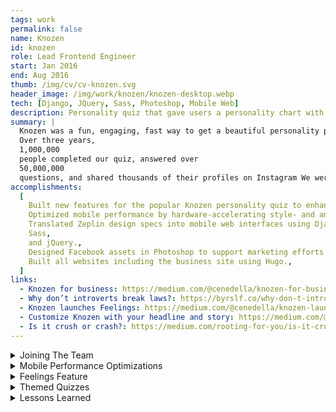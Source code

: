 ```yaml
---
tags: work
permalink: false
name: Knozen
id: knozen
role: Lead Frontend Engineer
start: Jan 2016
end: Aug 2016
thumb: /img/cv/cv-knozen.svg
header_image: /img/work/knozen/knozen-desktop.webp
tech: [Django, JQuery, Sass, Photoshop, Mobile Web]
description: Personality quiz that gave users a personality chart with 12 traits.
summary: |
  Knozen was a fun, engaging, fast way to get a beautiful personality profile.
  Over three years,
  1,000,000
  people completed our quiz, answered over
  50,000,000
  questions, and shared thousands of their profiles on Instagram We were also featured in various media channels such as Techcrunch, Business Insider, and Product Hunt.
accomplishments:
  [
    Built new features for the popular Knozen personality quiz to enhance user engagement.,
    Optimized mobile performance by hardware-accelerating style- and animation-intensive experiences.,
    Translated Zeplin design specs into mobile web interfaces using Django,
    Sass,
    and jQuery.,
    Designed Facebook assets in Photoshop to support marketing efforts for the Knozen Quiz.,
    Built all websites including the business site using Hugo.,
  ]
links:
  - Knozen for business: https://medium.com/@cenedella/knozen-for-business-get-a-free-personality-profile-of-your-users-for-marketing-product-or-sales-76e0551912c6
  - Why don’t introverts break laws?: https://byrslf.co/why-don-t-introverts-break-laws-43701c141af0
  - Knozen launches Feelings: https://medium.com/@cenedella/knozen-launches-feelings-7016c4833fa8
  - Customize Knozen with your headline and story: https://medium.com/@cenedella/customize-knozen-with-your-headline-and-story-33caac97541d
  - Is it crush or crash?: https://medium.com/rooting-for-you/is-it-crush-or-clash-be0ec78cd219
---
```


<!-- Details -->
<details>
    <summary>Joining The Team</summary>
    <div class="details-content">
        <p>
            As the team's Frontend UI Engineer, I was responsible for translating our lead designer’s <a href="https://zeplin.io/" title="Go to Zeplin Website" target="_blank">Zeplin</a> specs into a functional web experience. I built every feature of the site using <strong>CSS3</strong>, <a href="https://jquery.com/" title="Go To jQuery website" target="_blank">jQuery</a>, and <a href="https://docs.djangoproject.com/en/5.1/topics/templates/" title="Go To Django Documentation" target="_blank">Django</a> templates.
        </p>
        <p>
            I joined during what they considered Knozen 4.0. The Team had gone through 3 major rereleases up until that point, with the original being to use personality charts to find the right job applicants and vice versa. When I joined, the team had just finished porting the Knozen native mobile app to the web. The app used Facebook authentication for logging in and was primarily marketed to Facebook users—a strategy that proved highly effective. Once the web app launched, engagement grew exponentially.
        </p>
        <p>
            To capitalize on this momentum, the team worked rapidly to develop new features that would add value and keep users engaged beyond completing the Knozen quiz and generating their personality chart. However, transitioning to the web also introduced unique challenges, as web applications have limitations that native apps do not. 
        </p>
        <p>
            In the next section, I'll discuss these challenges and the solutions I implemented to overcome them.
        </p>
    </div>
</details>
<details>
    <summary>Mobile Performance Optimizations</summary>
    <div class="details-content">
        <div class="detail-image-wrapper">
            <img src="/img/work/knozen/knozen-performance.webp" alt="Musora UI Colors" loading="lazy">
        </div>
        <p>
            The site featured a wide range of colors, animations, and fixed elements—more than I had ever seen rendered on a single web page. The Knozen quiz itself had an infinitely scrolling background with dynamic feedback animations that indicated which traits increased or decreased based on user responses. Additionally, the background color changed with each question, and the user's personality chart updated in real time.
        </p>
        <p>
            The personality chart alone featured at least 24 different colors, along with numerous other color variations throughout the site. All of this put a significant strain on performance, especially on mobile devices—where most of our traffic came from. In my mind, a mobile web app should function just as smoothly as a native app, so I set out to optimize performance.
        </p>
        <p>
            To minimize browser repainting issues, I used GPU-friendly CSS and ensured all animations were hardware-accelerated. Where appropriate, I applied <code>transform: translateZ(0);</code> to trigger GPU acceleration instead of relying on the browser’s default rendering. Additionally, the combination of animations, a fixed navigation bar, and <code>overflow-scroll</code> on the wrapper caused noticeable stuttering during scrolling on mobile devices. I resolved this by applying <code>-webkit-overflow-scrolling: touch;</code>.
        </p>
        <p>
            To debug the mobile experience without relying on tools like <strong>BrowserStack</strong> (I hate BrowserStack), I connected my <strong>iPhone</strong> directly to my <strong>MacBook</strong>. Using <a href="developer.apple.com/safari/technology-preview/" title="Go to Safari Technology Preview website" target="_blank">Safari Technology Preview</a>, I was able to open an inspector window on my Mac that pointed to a webpage running in my mobile Safari browser.
        </p>
        <p>
            The end result was a much smoother, more performant mobile web app that closely mimicked the responsiveness of a native application.
        </p>
    </div>
</details>
<details>
   <summary>Feelings Feature</summary>
   <div class="details-content">
      <div class="detail-image-wrapper">
         <img src="/img/work/knozen/knozen-feelings-feature.webp" alt="Musora UI Colors" loading="lazy">
      </div>
      <p>
         As I mentioned earlier, I was brought in to help add new features that would increase engagement while building on the success of the core feature, the Knozen Quiz. One of these new features was <strong>"Feelings."</strong>
      </p>
      <p>
         We noticed that users frequently revisited their profiles and reshared their personality charts with friends. To build on this behavior, we introduced a way for users to share how they were feeling at any given time.
      </p>
      <p>
         The feature allowed users to select an emoji from a modal within their profile. Once chosen, the emoji would appear on their public profile for friends to see. The UI consisted of:
      </p>
      <ul>
         <li>A <strong>large emoji</strong> representing the user's current mood.</li>
         <li>An <strong>infinite scrolling background</strong> of other emojis, reinforcing the idea that it was one of many options.</li>
         <li>A <strong>subtle fade-in/out animation</strong> on profile images to display the emoji dynamically.</li>
      </ul>
      <p>
         The infinite scrolling effect was achieved using <strong>CSS keyframes</strong>, while the emoji fade-in/out was handled with <strong>CSS animations</strong>. The end result was a lightweight, engaging feature that seamlessly fit into the existing Knozen experience.
      </p>
   </div>
</details>
<details>
    <summary>Themed Quizzes</summary>
    <div class="details-content">
        <div class="detail-image-wrapper">
            <img src="/img/work/knozen/knozen-themed-quizzes.webp" alt="Musora UI Colors" loading="lazy">
        </div>
        <p>
            The last feature we launched was <strong>Themed Quizzes</strong>. Building on the popularity of the Knozen Quiz, we made a bet that the most engaging part of the app was taking quizzes. 
        </p>
        <p>
            We developed multiple themed quizzes, such as:
        </p>
        <ul role="list">
            <li><em>Are You a Cat?</em></li>
            <li><em>Are You a Rebel?</em></li>
            <li><em>Are You Wild at Heart?</em></li>
        </ul>
        <p>
            The quiz UI featured a <strong>carousel</strong> positioned beneath the user's Knozen chart. Users could scroll or click through the carousel to browse available quizzes. Selecting a quiz card would initialize a new quiz session.
        </p>
        <p>
            Upon completion, players were rewarded with a fun <strong>GIF animation</strong> or meme. Towards the end of the project, I also took on the responsibility of creating and editing these images in Photoshop.
        </p>
        <p>
            Quiz results were displayed on both the user's profile and their friends' profiles, allowing them to see how compatible they were.
        </p>
    </div>
</details>
<details>
    <summary>Lessons Learned</summary>
    <div class="details-content">
        <p>
            I enjoyed my time at Knozen and I'm grateful to the team for the opportunity. I also learned valuable lessons on both the technical and business sides.
        </p>
        <h3>Lesson One - Optimize for Mobile.</h3>
        <p>
            Today, the term <strong>"Mobile First"</strong> is ubiquitous among designers and developers. Back in 2016, however, many web developers still prioritized desktop, with mobile as an afterthought.  
        </p>
        <p>
            The problem? Desktop computers are far more powerful than mobile phones. A smooth experience on your desktop might be completely broken on mobile.  
            <strong>Test on mobile early and often!</strong>
        </p>
        <h3>Lesson Two - Analytics Matter.</h3>
        <p>
            With Facebook and Google Analytics, we could see where our traffic was coming from, user demographics, and which devices were most popular.  
        </p>
        <p>
            This data directly influenced our feature prioritization and played a crucial role in optimizing for mobile users.
        </p>
        <h3>Lesson Three - New Features <span style="font-size: var(--font-size-h2)">≠</span> Success.</h3>
        <p>
            We worked hard, and after launching Knozen 4.0, traffic spiked—only to drop soon after. In marketing terms, it wasn’t <strong>“sticky.”</strong>
        </p>
        <p>
            I once heard, <em>"You have to throw things at a wall and see what sticks."</em> At the time, I resented that approach—it felt thoughtless. But in hindsight, there was wisdom in it.  
        </p>
        <p>
            You can’t predict which features will succeed. Even if you pour your heart and soul into an idea, <strong>your users determine its success or failure.</strong>  
            In our case, I believe our audience was primarily younger individuals who enjoyed quick, fun iPhone games.
        </p>
    </div>
</details>
